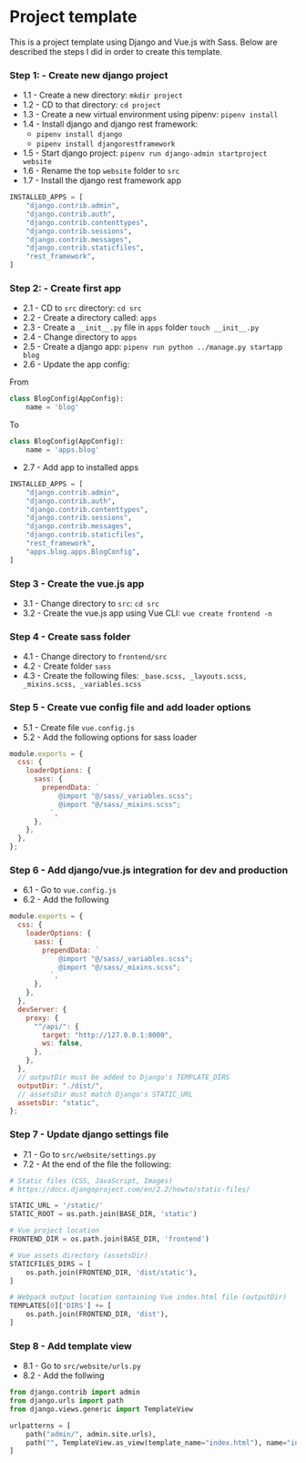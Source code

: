 # Project template

This is a project template using Django and Vue.js with Sass. Below are described the steps I did in order to create this template.

### Step 1: - Create new django project

- 1.1 - Create a new directory: `mkdir project`
- 1.2 - CD to that directory: `cd project`
- 1.3 - Create a new virtual environment using pipenv: `pipenv install`
- 1.4 - Install django and django rest framework:
  - `pipenv install django`
  - `pipenv install djangorestframework`
- 1.5 - Start django project: `pipenv run django-admin startproject website`
- 1.6 - Rename the top `website` folder to `src`
- 1.7 - Install the django rest framework app

```python
INSTALLED_APPS = [
    "django.contrib.admin",
    "django.contrib.auth",
    "django.contrib.contenttypes",
    "django.contrib.sessions",
    "django.contrib.messages",
    "django.contrib.staticfiles",
    "rest_framework",
]
```

### Step 2: - Create first app

- 2.1 - CD to `src` directory: `cd src`
- 2.2 - Create a directory called: `apps`
- 2.3 - Create a `__init__.py` file in `apps` folder `touch __init__.py`
- 2.4 - Change directory to `apps`
- 2.5 - Create a django app: `pipenv run python ../manage.py startapp blog`
- 2.6 - Update the app config:

From

```python
class BlogConfig(AppConfig):
    name = 'blog'
```

To

```python
class BlogConfig(AppConfig):
    name = 'apps.blog'
```

- 2.7 - Add app to installed apps

```python
INSTALLED_APPS = [
    "django.contrib.admin",
    "django.contrib.auth",
    "django.contrib.contenttypes",
    "django.contrib.sessions",
    "django.contrib.messages",
    "django.contrib.staticfiles",
    "rest_framework",
    "apps.blog.apps.BlogConfig",
]
```

### Step 3 - Create the vue.js app

- 3.1 - Change directory to `src`: `cd src`
- 3.2 - Create the vue.js app using Vue CLI: `vue create frontend -n`

### Step 4 - Create sass folder

- 4.1 - Change directory to `frontend/src`
- 4.2 - Create folder `sass`
- 4.3 - Create the following files: `_base.scss, _layouts.scss, _mixins.scss, _variables.scss`

### Step 5 - Create vue config file and add loader options

- 5.1 - Create file `vue.config.js`
- 5.2 - Add the following options for sass loader

```js
module.exports = {
  css: {
    loaderOptions: {
      sass: {
        prependData: `
            @import "@/sass/_variables.scss";
            @import "@/sass/_mixins.scss";
          `,
      },
    },
  },
};
```

### Step 6 - Add django/vue.js integration for dev and production

- 6.1 - Go to `vue.config.js`
- 6.2 - Add the following

```js
module.exports = {
  css: {
    loaderOptions: {
      sass: {
        prependData: `
            @import "@/sass/_variables.scss";
            @import "@/sass/_mixins.scss";
          `,
      },
    },
  },
  devServer: {
    proxy: {
      "^/api/": {
        target: "http://127.0.0.1:8000",
        ws: false,
      },
    },
  },
  // outputDir must be added to Django's TEMPLATE_DIRS
  outputDir: "./dist/",
  // assetsDir must match Django's STATIC_URL
  assetsDir: "static",
};
```

### Step 7 - Update django settings file

- 7.1 - Go to `src/website/settings.py`
- 7.2 - At the end of the file the following:

```python
# Static files (CSS, JavaScript, Images)
# https://docs.djangoproject.com/en/2.2/howto/static-files/

STATIC_URL = '/static/'
STATIC_ROOT = os.path.join(BASE_DIR, 'static')

# Vue project location
FRONTEND_DIR = os.path.join(BASE_DIR, 'frontend')

# Vue assets directory (assetsDir)
STATICFILES_DIRS = [
    os.path.join(FRONTEND_DIR, 'dist/static'),
]

# Webpack output location containing Vue index.html file (outputDir)
TEMPLATES[0]['DIRS'] += [
    os.path.join(FRONTEND_DIR, 'dist'),
]
```

### Step 8 - Add template view

- 8.1 - Go to `src/website/urls.py`
- 8.2 - Add the follwing

```python
from django.contrib import admin
from django.urls import path
from django.views.generic import TemplateView

urlpatterns = [
    path("admin/", admin.site.urls),
    path("", TemplateView.as_view(template_name="index.html"), name="index.html"),
]

```
